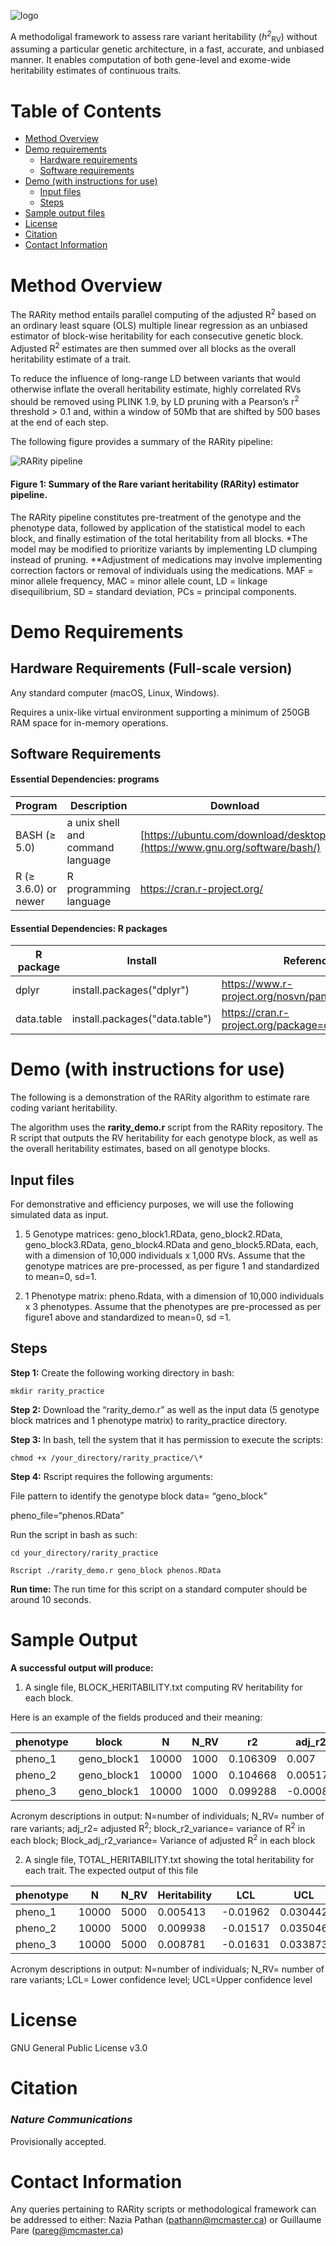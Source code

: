 
![logo](https://github.com/GMELab/RARity/blob/main/logo.png)



A methodoligal framework to assess rare variant heritability (_h_<sup>_2_</sup><sub>RV</sub>) without assuming a particular genetic architecture, in a fast, accurate, and unbiased manner. It enables computation of both gene-level and exome-wide heritability estimates of continuous traits.

# Table of Contents
- [Method Overview](#1)
- [Demo requirements](#2)
    - [Hardware requirements](#2a)
    - [Software requirements](#2b)
- [Demo (with instructions for use)](#3)
    - [Input files](#3a)
    - [Steps](#3b)
- [Sample output files](#4)
- [License](#5)
- [Citation](#6)
- [Contact Information](#7)
  
# Method Overview <a name="1"></a>

The RARity method entails parallel computing of the adjusted R<sup>2</sup> based on an ordinary least square (OLS) multiple linear regression as an unbiased estimator of block-wise heritability for each consecutive genetic block. Adjusted R<sup>2</sup> estimates are then summed over all blocks as the overall heritability estimate of a trait.

To reduce the influence of long-range LD between variants that would otherwise inflate the overall heritability estimate, highly correlated RVs should be removed using PLINK 1.9, by LD pruning with a Pearson’s r<sup>2</sup> threshold \> 0.1 and, within a window of 50Mb that are shifted by 500 bases at the end of each step.

The following figure provides a summary of the RARity pipeline:

![RARity pipeline](https://github.com/GMELab/RARity/blob/main/rv%20flow%20v2.png)

#### Figure 1: Summary of the Rare variant heritability (RARity) estimator pipeline. 
The RARity pipeline constitutes pre-treatment of the genotype and the phenotype data, followed by application of the statistical model to each block, and finally estimation of the total heritability from all blocks. *The model may be modified to prioritize variants by implementing LD clumping instead of pruning. **Adjustment of medications may involve implementing correction factors or removal of individuals using the medications. MAF = minor allele frequency, MAC = minor allele count, LD = linkage disequilibrium, SD = standard deviation, PCs = principal components. 

# Demo Requirements  <a name="2"></a>

## Hardware Requirements (Full-scale version)  <a name="2a"></a>

Any standard computer (macOS, Linux, Windows).

Requires a unix-like virtual environment supporting a minimum of 250GB RAM space for in-memory operations.

## Software Requirements  <a name="2b"></a>

#### Essential Dependencies: programs
| Program | Description | Download |
| --- | --- | --- |
| BASH (≥ 5.0) | a unix shell and command language | [https://ubuntu.com/download/desktop](https://www.gnu.org/software/bash/) |
| R (≥ 3.6.0) or newer | R programming language | https://cran.r-project.org/ |

#### Essential Dependencies: R packages
| R package | Install | Reference |
| --- | --- | --- |
| dplyr | install.packages("dplyr") | https://www.r-project.org/nosvn/pandoc/dplyr.html |
| data.table | install.packages("data.table") | https://cran.r-project.org/package=data.table |

# Demo (with instructions for use)  <a name="3"></a>

The following is a demonstration of the RARity algorithm to estimate rare coding variant heritability.

The algorithm uses the **rarity_demo.r** script from the RARity repository. The R script that outputs the RV heritability for each genotype block, as well as the overall heritability estimates, based on all genotype blocks.

## Input files  <a name="3a"></a>

For demonstrative and efficiency purposes, we will use the following simulated data as input.

1.  5 Genotype matrices: geno_block1.RData, geno_block2.RData, geno_block3.RData, geno_block4.RData and geno_block5.RData, each, with a dimension of 10,000 individuals x 1,000 RVs. Assume that the genotype matrices are pre-processed, as per figure 1 and standardized to mean=0, sd=1.

2.  1 Phenotype matrix: pheno.Rdata, with a dimension of 10,000 individuals x 3 phenotypes. Assume that the phenotypes are pre-processed as per figure1 above and standardized to mean=0, sd =1.

## Steps  <a name="3b"></a>
**Step 1:** Create the following working directory in bash:

```
mkdir rarity_practice
```

**Step 2:** Download the “rarity_demo.r” as well as the input data (5 genotype block matrices and 1 phenotype matrix) to rarity_practice directory.

**Step 3:** In bash, tell the system that it has permission to execute the scripts:

```
chmod +x /your_directory/rarity_practice/\*
```

**Step 4:** Rscript requires the following arguments:

File pattern to identify the genotype block data= “geno_block”

pheno_file=“phenos.RData”

Run the script in bash as such:

```
cd your_directory/rarity_practice

Rscript ./rarity_demo.r geno_block phenos.RData
```


**Run time:** The run time for this script on a standard computer should be around 10 seconds.

# Sample Output  <a name="4"></a>
**A successful output will produce:**

1) A single file, BLOCK_HERITABILITY.txt computing RV heritability for each block.


Here is an example of the fields produced and their meaning:

| phenotype | block       | N     | N_RV | r2       | adj_r2   | block_r2_variance | block_adj_r2_variance |
|-----------|-------------|-------|------|----------|----------|-------------------|-----------------------|
| pheno_1   | geno_block1 | 10000 | 1000 | 0.106309 | 0.007    | 2.75E-05          | 3.39E-05              |
| pheno_2   | geno_block1 | 10000 | 1000 | 0.104668 | 0.005175 | 2.72E-05          | 3.35E-05              |
| pheno_3   | geno_block1 | 10000 | 1000 | 0.099288 | -0.0008  | 2.61E-05          | 3.22E-05              |

Acronym descriptions in output: N=number of individuals; N_RV= number of rare variants; adj_r2= adjusted R<sup>2</sup>; block_r2_variance= variance of R<sup>2</sup> in each block; Block_adj_r2_variance= Variance of adjusted R<sup>2</sup> in each block

2) A single file, TOTAL_HERITABILITY.txt showing the total heritability for each trait. The expected output of this file

| phenotype | N     | N_RV | Heritability | LCL      | UCL      |
|-----------|-------|------|--------------|----------|----------|
| pheno_1   | 10000 | 5000 | 0.005413     | -0.01962 | 0.030442 |
| pheno_2   | 10000 | 5000 | 0.009938     | -0.01517 | 0.035046 |
| pheno_3   | 10000 | 5000 | 0.008781     | -0.01631 | 0.033873 |

Acronym descriptions in output: N=number of individuals; N_RV= number of rare variants; LCL= Lower confidence level; UCL=Upper confidence level

# License  <a name="5"></a>

GNU General Public License v3.0

# Citation <a name="6"></a>

### *Nature Communications*

Provisionally accepted.

# Contact Information  <a name="7"></a>

Any queries pertaining to RARity scripts or methodological framework can be addressed to either: Nazia Pathan ([pathann@mcmaster.ca](mailto:pathann@mcmaster.ca)) or Guillaume Pare (pareg@mcmaster.ca)

